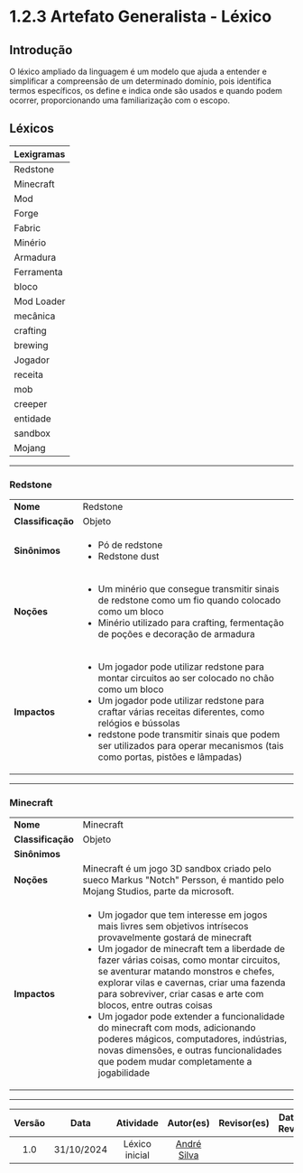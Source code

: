 # 1.2.3 Artefato Generalista - Léxico

## Introdução

O léxico ampliado da linguagem é um modelo que ajuda a entender e simplificar a compreensão de um determinado domínio, pois identifica termos específicos, os define e indica onde são usados e quando podem ocorrer, proporcionando uma familiarização com o escopo.


## Léxicos

| Lexigramas |
| ---------- |
| Redstone  |
| Minecraft |
| Mod       |
| Forge     |
| Fabric    |
| Minério   |
| Armadura  |
| Ferramenta|
| bloco     |
| Mod Loader|
| mecânica  |
| crafting  |
| brewing   |
| Jogador   |
| receita   |
| mob       |
| creeper   |
| entidade  |
| sandbox   |
| Mojang    |

---

### Redstone

|  |  |
|---|---|
|**Nome**| Redstone |
|**Classificação**| Objeto |
|**Sinônimos** | <ul><li>Pó de redstone</li><li>Redstone dust</li></ul> |
|**Noções** | <ul><li>Um minério que consegue transmitir sinais de redstone como um fio quando colocado como um bloco</li><li> Minério utilizado para crafting, fermentação de poções e decoração de armadura</li></ul> |
| **Impactos** | <ul><li>Um jogador pode utilizar redstone para montar circuitos ao ser colocado no chão como um bloco</li><li>Um jogador pode utilizar redstone para craftar várias receitas diferentes, como relógios e bússolas</li><li>redstone pode transmitir sinais que podem ser utilizados para operar mecanismos (tais como portas, pistões e lâmpadas)</li> |

---

### Minecraft 
|  |  |
|---|---|
|**Nome**| Minecraft |
|**Classificação**| Objeto |
|**Sinônimos** | |
|**Noções** | Minecraft é um jogo 3D sandbox criado pelo sueco Markus "Notch" Persson, é mantido pelo Mojang Studios, parte da microsoft. |
|**Impactos** | <ul> <li> Um jogador que tem interesse em jogos mais livres sem objetivos intrísecos provavelmente gostará de minecraft </li> <li> Um jogador de minecraft tem a liberdade de fazer várias coisas, como montar circuitos, se aventurar matando monstros e chefes, explorar vilas e cavernas, criar uma fazenda para sobreviver, criar casas e arte com blocos, entre outras coisas </li> <li> Um jogador pode extender a funcionalidade do minecraft com mods, adicionando poderes mágicos, computadores, indústrias, novas dimensões, e outras funcionalidades que podem mudar completamente a jogabilidade</li> |

---

| Versão | Data  | Atividade                 | Autor(es)             | Revisor(es)      | Data de Revisão |
| :----: | :---: | :-----------------------: | :-------------------: | :--------------: | :-------------: |
| 1.0 | 31/10/2024 | Léxico inicial | [André Silva](https://github.com/Hunter104) | <!--[nome](https://github.com/Usuario do github)--> | <!-- xx/xx --> |
